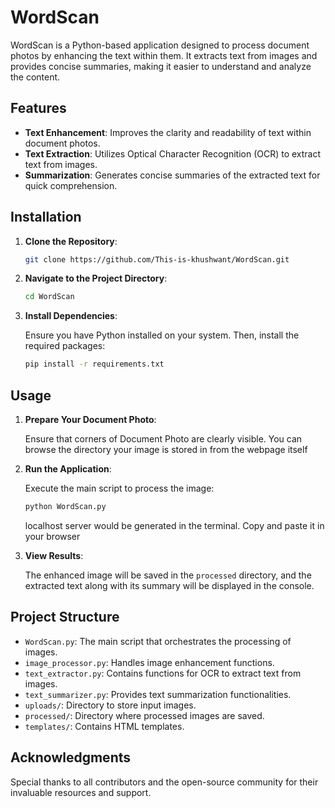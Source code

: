 ﻿# WordScan

WordScan is a Python-based application designed to process document photos by enhancing the text within them. It extracts text from images and provides concise summaries, making it easier to understand and analyze the content.

## Features

- **Text Enhancement**: Improves the clarity and readability of text within document photos.
- **Text Extraction**: Utilizes Optical Character Recognition (OCR) to extract text from images.
- **Summarization**: Generates concise summaries of the extracted text for quick comprehension.

## Installation

1. **Clone the Repository**:

   ```bash
   git clone https://github.com/This-is-khushwant/WordScan.git
   ```

2. **Navigate to the Project Directory**:

   ```bash
   cd WordScan
   ```

3. **Install Dependencies**:

   Ensure you have Python installed on your system. Then, install the required packages:

   ```bash
   pip install -r requirements.txt
   ```

## Usage

1. **Prepare Your Document Photo**:

   Ensure that corners of Document Photo are clearly visible.
   You can browse the directory your image is stored in from the webpage itself

2. **Run the Application**:

   Execute the main script to process the image:

   ```bash
   python WordScan.py
   ```
   
   localhost server would be generated in the terminal. Copy and paste it in your browser
   
3. **View Results**:

   The enhanced image will be saved in the `processed` directory, and the extracted text along with its summary will be displayed in the console.

## Project Structure

- `WordScan.py`: The main script that orchestrates the processing of images.
- `image_processor.py`: Handles image enhancement functions.
- `text_extractor.py`: Contains functions for OCR to extract text from images.
- `text_summarizer.py`: Provides text summarization functionalities.
- `uploads/`: Directory to store input images.
- `processed/`: Directory where processed images are saved.
- `templates/`: Contains HTML templates.

## Acknowledgments

Special thanks to all contributors and the open-source community for their invaluable resources and support.

